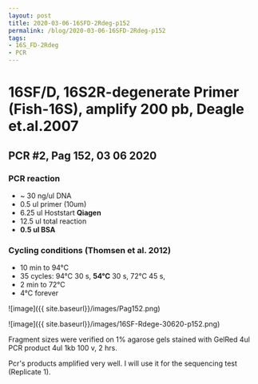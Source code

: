 ```yaml
---
layout: post
title: 2020-03-06-16SFD-2Rdeg-p152
permalink: /blog/2020-03-06-16SFD-2Rdeg-p152
tags:
- 16S_FD-2Rdeg
- PCR
---
```

# 16SF/D, 16S2R-degenerate Primer (Fish-16S), amplify **200 pb**, Deagle et.al.2007
## **PCR #2, Pag 152, 03 06 2020**

### **PCR reaction**

-   ~ 30  ng/ul DNA
-   0.5   ul primer (10um)
-   6.25     ul Hoststart **Qiagen**
-   12.5  ul total reaction
-   **0.5  ul BSA**

### **Cycling conditions (Thomsen et al. 2012)**
- 10 min to 94°C
- 35 cycles:
  94°C 30 s,
  **54°C** 30 s,
  72°C 45 s,
- 2 min to 72°C
- 4°C forever

![image]({{ site.baseurl}}/images/Pag152.png)

![image]({{ site.baseurl}}/images/16SF-Rdege-30620-p152.png)

Fragment sizes were verified on 1% agarose gels stained with GelRed
4ul PCR product
4ul 1kb
100 v, 2 hrs.

Pcr's products amplified very well. I will use it for the sequencing test (Replicate 1).
